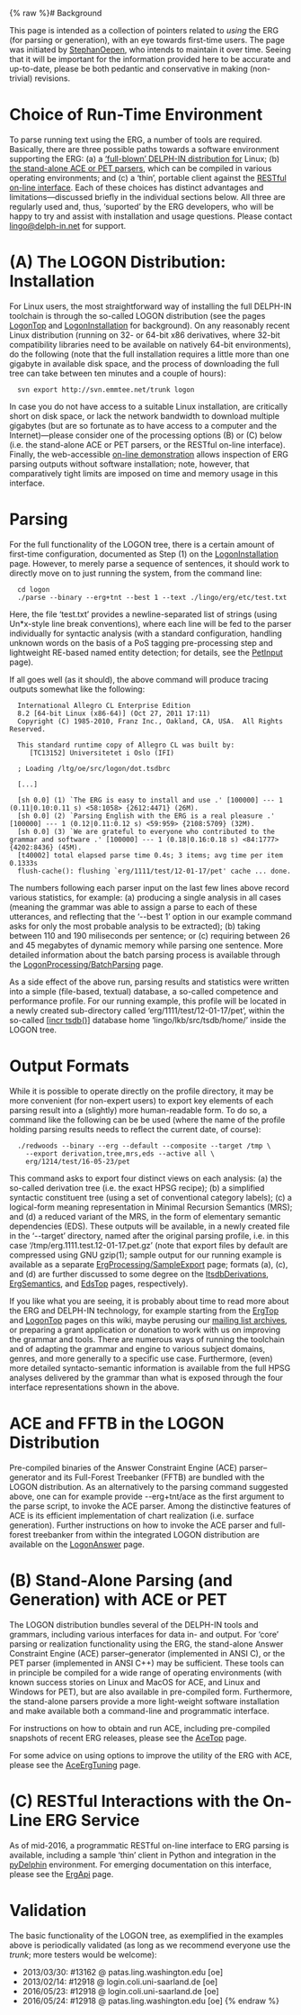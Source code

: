 {% raw %}# Background

This page is intended as a collection of pointers related to *using* the
ERG (for parsing or generation), with an eye towards first-time users.
The page was initiated by [StephanOepen](https://blog.inductorsoftware.com/docsproto/tools/StephanOepen), who intends to
maintain it over time. Seeing that it will be important for the
information provided here to be accurate and up-to-date, please be both
pedantic and conservative in making (non-trivial) revisions.

# Choice of Run-Time Environment

To parse running text using the ERG, a number of tools are required.
Basically, there are three possible paths towards a software environment
supporting the ERG: (a) a [‘full-blown’ DELPH-IN distribution
for](../ErgProcessing#logon) Linux; (b) [the stand-alone ACE or PET
parsers](../ErgProcessing#standalone), which can be compiled in various
operating environments; and (c) a ‘thin’, portable client against the
[RESTful on-line interface](../ErgProcessing#restful). Each of these
choices has distinct advantages and limitations—discussed briefly in the
individual sections below. All three are regularly used and, thus,
‘suported’ by the ERG developers, who will be happy to try and assist
with installation and usage questions. Please contact lingo@delph-in.net
for support.

<a name="logon"/>


# (A) The LOGON Distribution: Installation

For Linux users, the most straightforward way of installing the full
DELPH-IN toolchain is through the so-called LOGON distribution (see the
pages [LogonTop](https://blog.inductorsoftware.com/docsproto/tools/LogonTop) and [LogonInstallation](https://blog.inductorsoftware.com/docsproto/tools/LogonInstallation)
for background). On any reasonably recent Linux distribution (running on
32- or 64-bit x86 derivatives, where 32-bit compatibility libraries need
to be available on natively 64-bit environments), do the following (note
that the full installation requires a little more than one gigabyte in
available disk space, and the process of downloading the full tree can
take between ten minutes and a couple of hours):

      svn export http://svn.emmtee.net/trunk logon

In case you do not have access to a suitable Linux installation, are
critically short on disk space, or lack the network bandwidth to
download multiple gigabytes (but are so fortunate as to have access to a
computer and the Internet)—please consider one of the processing options
(B) or (C) below (i.e. the stand-alone ACE or PET parsers, or the
RESTful on-line interface). Finally, the web-accessible [on-line
demonstration](http://erg.delph-in.net/) allows inspection of ERG
parsing outputs without software installation; note, however, that
comparatively tight limits are imposed on time and memory usage in this
interface.

# Parsing

For the full functionality of the LOGON tree, there is a certain amount
of first-time configuration, documented as Step (1) on the
[LogonInstallation](https://blog.inductorsoftware.com/docsproto/tools/LogonInstallation) page. However, to merely parse a
sequence of sentences, it should work to directly move on to just
running the system, from the command line:

      cd logon
      ./parse --binary --erg+tnt --best 1 --text ./lingo/erg/etc/test.txt

Here, the file ‘test.txt’ provides a newline-separated list of strings
(using Un\*x-style line break conventions), where each line will be fed
to the parser individually for syntactic analysis (with a standard
configuration, handling unknown words on the basis of a PoS tagging
pre-processing step and lightweight RE-based named entity detection; for
details, see the [PetInput](/PetInput#ChartMapping) page).

If all goes well (as it should), the above command will produce tracing
outputs somewhat like the following:

      International Allegro CL Enterprise Edition
      8.2 [64-bit Linux (x86-64)] (Oct 27, 2011 17:11)
      Copyright (C) 1985-2010, Franz Inc., Oakland, CA, USA.  All Rights Reserved.
    
      This standard runtime copy of Allegro CL was built by:
         [TC13152] Universitetet i Oslo (IFI)
    
      ; Loading /ltg/oe/src/logon/dot.tsdbrc
    
      [...]
    
      [sh 0.0] (1) `The ERG is easy to install and use .' [100000] --- 1 (0.11|0.10:0.11 s) <58:1058> {2612:4471} (26M).
      [sh 0.0] (2) `Parsing English with the ERG is a real pleasure .' [100000] --- 1 (0.12|0.11:0.12 s) <59:959> {2108:5709} (32M).
      [sh 0.0] (3) `We are grateful to everyone who contributed to the grammar and software .' [100000] --- 1 (0.18|0.16:0.18 s) <84:1777> {4202:8436} (45M).
      [t40002] total elapsed parse time 0.4s; 3 items; avg time per item 0.1333s
      flush-cache(): flushing `erg/1111/test/12-01-17/pet' cache ... done.

The numbers following each parser input on the last few lines above
record various statistics, for example: (a) producing a single analysis
in all cases (meaning the grammar was able to assign a parse to each of
these utterances, and reflecting that the ‘--best 1’ option in our
example command asks for only the most probable analysis to be
extracted); (b) taking between 110 and 190 miliseconds per sentence; or
(c) requiring between 26 and 45 megabytes of dynamic memory while
parsing one sentence. More detailed information about the batch parsing
process is available through the
[LogonProcessing/BatchParsing](https://blog.inductorsoftware.com/docsproto/tools/LogonProcessing_BatchParsing) page.

As a side effect of the above run, parsing results and statistics were
written into a simple (file-based, textual) database, a so-called
competence and performance profile. For our running example, this
profile will be located in a newly created sub-directory called
‘erg/1111/test/12-01-17/pet’, within the so-called [\[incr
tsdb()\]](http://www.delph-in.net/itsdb) database home
‘lingo/lkb/src/tsdb/home/’ inside the LOGON tree.

# Output Formats

While it is possible to operate directly on the profile directory, it
may be more convenient (for non-expert users) to export key elements of
each parsing result into a (slightly) more human-readable form. To do
so, a command like the following can be be used (where the name of the
profile holding parsing results needs to reflect the current date, of
course):

      ./redwoods --binary --erg --default --composite --target /tmp \
        --export derivation,tree,mrs,eds --active all \
        erg/1214/test/16-05-23/pet

This command asks to export four distinct views on each analysis: (a)
the so-called derivation tree (i.e. the exact HPSG recipe); (b) a
simplified syntactic constituent tree (using a set of conventional
category labels); (c) a logical-form meaning representation in Minimal
Recursion Semantics (MRS); and (d) a reduced variant of the MRS, in the
form of elementary semantic dependencies (EDS). These outputs will be
available, in a newly created file in the ‘--target’ directory, named
after the original parsing profile, i.e. in this case
‘/tmp/erg.1111.test.12-01-17.pet.gz’ (note that export files by default
are compressed using GNU gzip(1); sample output for our running example
is available as a separate
[ErgProcessing/SampleExport](../ErgProcessing_SampleExport) page; formats
(a), (c), and (d) are further discussed to some degree on the
[ItsdbDerivations](https://blog.inductorsoftware.com/docsproto/tools/ItsdbDerivations), [ErgSemantics](../ErgSemantics), and
[EdsTop](https://blog.inductorsoftware.com/docsproto/tools/EdsTop) pages, respectively).

If you like what you are seeing, it is probably about time to read more
about the ERG and DELPH-IN technology, for example starting from the
[ErgTop](../ErgTop) and [LogonTop](https://blog.inductorsoftware.com/docsproto/tools/LogonTop) pages on this wiki, maybe
perusing our [mailing list archives](http://lists.delph-in.net), or
preparing a grant application or donation to work with us on improving
the grammar and tools. There are numerous ways of running the toolchain
and of adapting the grammar and engine to various subject domains,
genres, and more generally to a specific use case. Furthermore, (even)
more detailed syntacto-semantic information is available from the full
HPSG analyses delivered by the grammar than what is exposed through the
four interface representations shown in the above.

<a name="standalone"/>


# ACE and FFTB in the LOGON Distribution

Pre-compiled binaries of the Answer Constraint Engine (ACE)
parser–generator and its Full-Forest Treebanker (FFTB) are bundled with
the LOGON distribution. As an alternatively to the parsing command
suggested above, one can for example provide --erg+tnt/ace as the first
argument to the parse script, to invoke the ACE parser. Among the
distinctive features of ACE is its efficient implementation of chart
realization (i.e. surface generation). Further instructions on how to
invoke the ACE parser and full-forest treebanker from within the
integrated LOGON distribution are available on the
[LogonAnswer](https://blog.inductorsoftware.com/docsproto/tools/LogonAnswer) page.

# (B) Stand-Alone Parsing (and Generation) with ACE or PET

The LOGON distribution bundles several of the DELPH-IN tools and
grammars, including various interfaces for data in- and output. For
‘core’ parsing or realization functionality using the ERG, the
stand-alone Answer Constraint Engine (ACE) parser–generator (implemented
in ANSI C), or the PET parser (implemented in ANSI C++) may be
sufficient. These tools can in principle be compiled for a wide range of
operating environments (with known success stories on Linux and MacOS
for ACE, and Linux and Windows for PET), but are also available in
pre-compiled form. Furthermore, the stand-alone parsers provide a more
light-weight software installation and make available both a
command-line and programmatic interface.

For instructions on how to obtain and run ACE, including pre-compiled
snapshots of recent ERG releases, please see the [AceTop](https://blog.inductorsoftware.com/docsproto/tools/AceTop) page.

For some advice on using options to improve the utility of the ERG with
ACE, please see the [AceErgTuning](../AceErgTuning) page.

<a name="restful"/>


# (C) RESTful Interactions with the On-Line ERG Service

As of mid-2016, a programmatic RESTful on-line interface to ERG parsing
is available, including a sample ‘thin’ client in Python and integration
in the [pyDelphin](https://github.com/delph-in/pydelphin) environment.
For emerging documentation on this interface, please see the
[ErgApi](../ErgApi) page.

# Validation

The basic functionality of the LOGON tree, as exemplified in the
examples above is periodically validated (as long as we recommend
everyone use the *trunk*; more testers would be welcome):

- 2013/03/30: \#13162 @ patas.ling.washington.edu \[oe\]
- 2013/02/14: \#12918 @ login.coli.uni-saarland.de \[oe\]
- 2016/05/23: \#12918 @ login.coli.uni-saarland.de \[oe\]
- 2016/05/24: \#12918 @ patas.ling.washington.edu \[oe\]
<update date omitted for speed>{% endraw %}